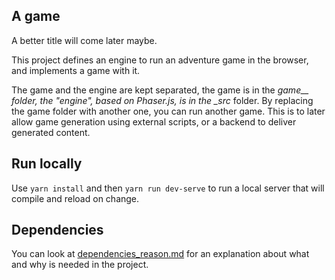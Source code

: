 ## A game

A better title will come later maybe.

This project defines an engine to run an adventure game in the browser, and implements a game with it.

The game and the engine are kept separated, the game is in the _game\_\_ folder, the "engine", based on Phaser.js, is in the \_src_ folder. By replacing the game folder with another one, you can run another game. This is to later allow game generation using external scripts, or a backend to deliver generated content.

## Run locally

Use `yarn install` and then `yarn run dev-serve` to run a local server that will compile and reload on change.

## Dependencies

You can look at [dependencies_reason.md](dependencies_reason.md) for an explanation about what and why is needed in the project.
